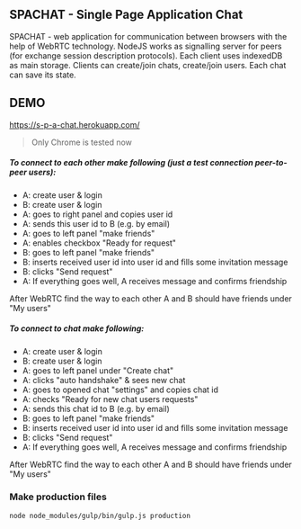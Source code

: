 ## SPACHAT - Single Page Application Chat

SPACHAT - web application for communication between browsers with the help of WebRTC technology. NodeJS works as signalling server for peers (for exchange session description protocols). Each client uses indexedDB as main storage. Clients can create/join chats, create/join users. Each chat can save its state.

## DEMO
https://s-p-a-chat.herokuapp.com/
> Only Chrome is tested now

##### To connect to each other make following (just a test connection peer-to-peer users):
- A: create user & login
- B: create user & login
- A: goes to right panel and copies user id
- A: sends this user id to B (e.g. by email)
- A: goes to left panel "make friends"
- A: enables checkbox "Ready for request"
- B: goes to left panel "make friends"
- B: inserts received user id into user id and fills some invitation message
- B: clicks "Send request"
- A: If everything goes well, A receives message and confirms friendship

After WebRTC find the way to each other A and B should have friends under "My users"

##### To connect to chat make following:
- A: create user & login
- B: create user & login
- A: goes to left panel under "Create chat"
- A: clicks "auto handshake" & sees new chat
- A: goes to opened chat "settings" and copies chat id
- A: checks "Ready for new chat users requests"
- A: sends this chat id to B (e.g. by email)
- B: goes to left panel "make friends"
- B: inserts received user id into user id and fills some invitation message
- B: clicks "Send request"
- A: If everything goes well, A receives message and confirms friendship

After WebRTC find the way to each other A and B should have friends under "My users"

### Make production files
```bash
node node_modules/gulp/bin/gulp.js production
```